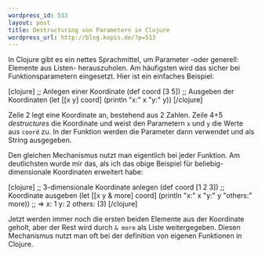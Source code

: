 ```yaml
--- 
wordpress_id: 513
layout: post
title: Destructuring von Parametern in Clojure
wordpress_url: http://blog.kopis.de/?p=513
---
```

In Clojure gibt es ein nettes Sprachmittel, um Parameter -oder generell: Elemente aus Listen- herauszuholen. Am häufigsten wird das sicher bei Funktionsparametern eingesetzt. Hier ist ein einfaches Beispiel:

[clojure]
;; Anlegen einer Koordinate
(def coord [3 5])
;; Ausgeben der Koordinaten
(let [[x y] coord]
  (println &quot;x:&quot; x &quot;y:&quot; y))
[/clojure]

Zeile 2 legt eine Koordinate an, bestehend aus 2 Zahlen. Zeile 4+5 <em>destructures</em> die Koordinate und weist den Parametern <code>x</code> und <code>y</code> die Werte aus <code>coord</code> zu. In der Funktion werden die Parameter dann verwendet und als String ausgegeben.

Den gleichen Mechanismus nutzt man eigentlich bei jeder Funktion. Am deutlichsten wurde mir das, als ich das obige Beispiel für beliebig-dimensionale Koordinaten erweitert habe:

[clojure]
;; 3-dimensionale Koordinate anlegen
(def coord [1 2 3])
;; Koordinate ausgeben
(let [[x y &amp; more] coord]
  (println &quot;x:&quot; x &quot;y:&quot; y &quot;others:&quot; more))
;; =&gt; x: 1 y: 2 others: (3)
[/clojure]

Jetzt werden immer noch die ersten beiden Elemente aus der Koordinate geholt, aber der Rest wird durch <code>&amp; more</code> als Liste weitergegeben. Diesen Mechanismus nutzt man oft bei der definition von eigenen Funktionen in Clojure.
